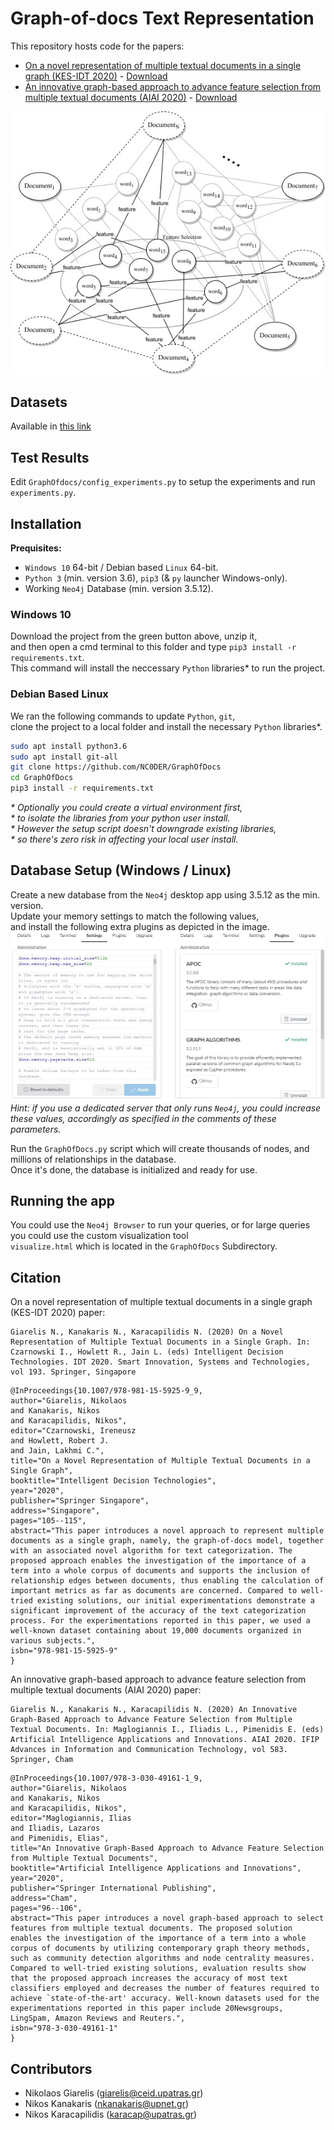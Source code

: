 # Graph-of-docs Text Representation

This repository hosts code for the papers:
* [On a novel representation of multiple textual documents in a single graph (KES-IDT 2020)](https://link.springer.com/chapter/10.1007%2F978-981-15-5925-9_9) - [Download](https://github.com/NC0DER/GraphOfDocs/releases/tag/KES-IDT-2020)
* [An innovative graph-based approach to advance feature selection from multiple textual documents (AIAI 2020)](https://link.springer.com/chapter/10.1007%2F978-3-030-49161-1_9) - [Download](https://github.com/NC0DER/GraphOfDocs/archive/master.zip)

![image1](https://github.com/NC0DER/GraphOfDocs/blob/master/GraphOfDocs/images/feature_selection.jpg)

## Datasets
Available in [this link](https://github.com/imis-lab/aiai-2020-datasets)

## Test Results
Edit `GraphOfdocs/config_experiments.py` to setup the experiments and run `experiments.py`.

## Installation
**Prequisites:**
* `Windows 10` 64-bit / Debian based `Linux` 64-bit.  
* `Python 3` (min. version 3.6), `pip3` (& `py` launcher Windows-only).  
* Working `Neo4j` Database (min. version 3.5.12).  

### Windows 10
Download the project from the green button above, unzip it,  
and then open a cmd terminal to this folder and type `pip3 install -r requirements.txt`.  
This command will install the neccessary `Python` libraries\* to run the project.  

### Debian Based Linux
We ran the following commands to update `Python`, `git`,  
clone the project to a local folder and install the necessary `Python` libraries\*.
```bash
sudo apt install python3.6
sudo apt install git-all
git clone https://github.com/NC0DER/GraphOfDocs
cd GraphOfDocs
pip3 install -r requirements.txt
```
*\* Optionally you could create a virtual environment first,*  
*\* to isolate the libraries from your python user install.*  
*\* However the setup script doesn't downgrade existing libraries,*  
*\* so there's zero risk in affecting your local user install.*  

## Database Setup (Windows / Linux)
Create a new database from the `Neo4j` desktop app using 3.5.12 as the min. version.  
Update your memory settings to match the following values,  
and install the following extra plugins as depicted in the image.
![image2](https://github.com/NC0DER/GraphOfDocs/blob/master/GraphOfDocs/images/settings.jpg)
*Hint: if you use a dedicated server that only runs `Neo4j`, you could increase these values, 
accordingly as specified in the comments of these parameters.*

Run the `GraphOfDocs.py` script which will create thousands of nodes, 
and millions of relationships in the database.  
Once it's done, the database is initialized and ready for use. 

## Running the app
You could use the `Neo4j Browser` to run your queries, 
or for large queries you could use the custom visualization tool  
`visualize.html` which is located in the `GraphOfDocs` Subdirectory.

## Citation
On a novel representation of multiple textual documents in a single graph (KES-IDT 2020) paper:
```
Giarelis N., Kanakaris N., Karacapilidis N. (2020) On a Novel Representation of Multiple Textual Documents in a Single Graph. In: Czarnowski I., Howlett R., Jain L. (eds) Intelligent Decision Technologies. IDT 2020. Smart Innovation, Systems and Technologies, vol 193. Springer, Singapore
```

```
@InProceedings{10.1007/978-981-15-5925-9_9,
author="Giarelis, Nikolaos
and Kanakaris, Nikos
and Karacapilidis, Nikos",
editor="Czarnowski, Ireneusz
and Howlett, Robert J.
and Jain, Lakhmi C.",
title="On a Novel Representation of Multiple Textual Documents in a Single Graph",
booktitle="Intelligent Decision Technologies",
year="2020",
publisher="Springer Singapore",
address="Singapore",
pages="105--115",
abstract="This paper introduces a novel approach to represent multiple documents as a single graph, namely, the graph-of-docs model, together with an associated novel algorithm for text categorization. The proposed approach enables the investigation of the importance of a term into a whole corpus of documents and supports the inclusion of relationship edges between documents, thus enabling the calculation of important metrics as far as documents are concerned. Compared to well-tried existing solutions, our initial experimentations demonstrate a significant improvement of the accuracy of the text categorization process. For the experimentations reported in this paper, we used a well-known dataset containing about 19,000 documents organized in various subjects.",
isbn="978-981-15-5925-9"
}
```

An innovative graph-based approach to advance feature selection from multiple textual documents (AIAI 2020) paper:
```
Giarelis N., Kanakaris N., Karacapilidis N. (2020) An Innovative Graph-Based Approach to Advance Feature Selection from Multiple Textual Documents. In: Maglogiannis I., Iliadis L., Pimenidis E. (eds) Artificial Intelligence Applications and Innovations. AIAI 2020. IFIP Advances in Information and Communication Technology, vol 583. Springer, Cham
```

```
@InProceedings{10.1007/978-3-030-49161-1_9,
author="Giarelis, Nikolaos
and Kanakaris, Nikos
and Karacapilidis, Nikos",
editor="Maglogiannis, Ilias
and Iliadis, Lazaros
and Pimenidis, Elias",
title="An Innovative Graph-Based Approach to Advance Feature Selection from Multiple Textual Documents",
booktitle="Artificial Intelligence Applications and Innovations",
year="2020",
publisher="Springer International Publishing",
address="Cham",
pages="96--106",
abstract="This paper introduces a novel graph-based approach to select features from multiple textual documents. The proposed solution enables the investigation of the importance of a term into a whole corpus of documents by utilizing contemporary graph theory methods, such as community detection algorithms and node centrality measures. Compared to well-tried existing solutions, evaluation results show that the proposed approach increases the accuracy of most text classifiers employed and decreases the number of features required to achieve `state-of-the-art' accuracy. Well-known datasets used for the experimentations reported in this paper include 20Newsgroups, LingSpam, Amazon Reviews and Reuters.",
isbn="978-3-030-49161-1"
}
```

## Contributors
* Nikolaos Giarelis (giarelis@ceid.upatras.gr)
* Nikos Kanakaris (nkanakaris@upnet.gr)
* Nikos Karacapilidis (karacap@upatras.gr)
